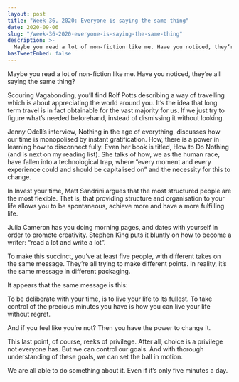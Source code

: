 ```yaml
---
layout: post
title: "Week 36, 2020: Everyone is saying the same thing"
date: 2020-09-06
slug: "/week-36-2020-everyone-is-saying-the-same-thing"
description: >-
  Maybe you read a lot of non-fiction like me. Have you noticed, they’re all saying the same thing?
hasTweetEmbed: false
---
```


Maybe you read a lot of non-fiction like me. Have you noticed, they’re all saying the same thing?

Scouring Vagabonding, you’ll find Rolf Potts describing a way of travelling which is about appreciating the world around you. It’s the idea that long term travel is in fact obtainable for the vast majority for us. If we just try to figure what’s needed beforehand, instead of dismissing it without looking.

Jenny Odell’s interview, Nothing in the age of everything, discusses how our time is monopolised by instant gratification. How, there is a power in learning how to disconnect fully. Even her book is titled, How to Do Nothing (and is next on my reading list). She talks of how, we as the human race, have fallen into a technological trap, where “every moment and every experience could and should be capitalised on” and the necessity for this to change.

In Invest your time, Matt Sandrini argues that the most structured people are the most flexible. That is, that providing structure and organisation to your life allows you to be spontaneous, achieve more and have a more fulfilling life.

Julia Cameron has you doing morning pages, and dates with yourself in order to promote creativity. Stephen King puts it bluntly on how to become a writer: “read a lot and write a lot”.

To make this succinct, you’ve at least five people, with different takes on the same message. They’re all trying to make different points. In reality, it’s the same message in different packaging.

It appears that the same message is this:

To be deliberate with your time, is to live your life to its fullest. To take control of the precious minutes you have is how you can live your life without regret.

And if you feel like you’re not? Then you have the power to change it.

This last point, of course, reeks of privilege. After all, choice is a privilege not everyone has. But we can control our goals. And with thorough understanding of these goals, we can set the ball in motion.

We are all able to do something about it. Even if it’s only five minutes a day.
